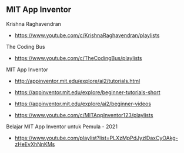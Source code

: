 ## MIT App Inventor

Krishna Raghavendran
- https://www.youtube.com/c/KrishnaRaghavendran/playlists

The Coding Bus
- https://www.youtube.com/c/TheCodingBus/playlists

MIT App Inventor
- http://appinventor.mit.edu/explore/ai2/tutorials.html
- https://appinventor.mit.edu/explore/beginner-tutorials-short
- https://appinventor.mit.edu/explore/ai2/beginner-videos

- https://www.youtube.com/c/MITAppInventor123/playlists

Belajar MIT App Inventor untuk Pemula - 2021
- https://www.youtube.com/playlist?list=PLXzMpPdJyzlDaxCyOAkg-zHeEvXhNnKMs

